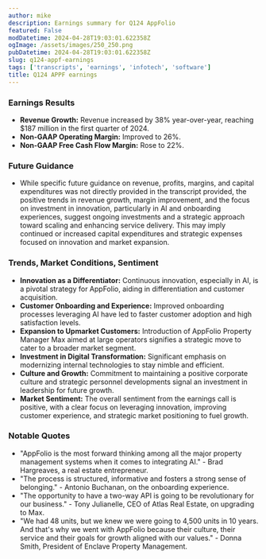 ```yaml
---
author: mike
description: Earnings summary for Q124 AppFolio
featured: False
modDatetime: 2024-04-28T19:03:01.622358Z
ogImage: /assets/images/250_250.png
pubDatetime: 2024-04-28T19:03:01.622358Z
slug: q124-appf-earnings
tags: ['transcripts', 'earnings', 'infotech', 'software']
title: Q124 APPF earnings
---
```

### Earnings Results
- **Revenue Growth:** Revenue increased by 38% year-over-year, reaching $187 million in the first quarter of 2024.
- **Non-GAAP Operating Margin:** Improved to 26%.
- **Non-GAAP Free Cash Flow Margin:** Rose to 22%.

### Future Guidance
- While specific future guidance on revenue, profits, margins, and capital expenditures was not directly provided in the transcript provided, the positive trends in revenue growth, margin improvement, and the focus on investment in innovation, particularly in AI and onboarding experiences, suggest ongoing investments and a strategic approach toward scaling and enhancing service delivery. This may imply continued or increased capital expenditures and strategic expenses focused on innovation and market expansion.

### Trends, Market Conditions, Sentiment
- **Innovation as a Differentiator:** Continuous innovation, especially in AI, is a pivotal strategy for AppFolio, aiding in differentiation and customer acquisition.
- **Customer Onboarding and Experience:** Improved onboarding processes leveraging AI have led to faster customer adoption and high satisfaction levels.
- **Expansion to Upmarket Customers:** Introduction of AppFolio Property Manager Max aimed at large operators signifies a strategic move to cater to a broader market segment.
- **Investment in Digital Transformation:** Significant emphasis on modernizing internal technologies to stay nimble and efficient.
- **Culture and Growth:** Commitment to maintaining a positive corporate culture and strategic personnel developments signal an investment in leadership for future growth.
- **Market Sentiment:** The overall sentiment from the earnings call is positive, with a clear focus on leveraging innovation, improving customer experience, and strategic market positioning to fuel growth.

### Notable Quotes
- "AppFolio is the most forward thinking among all the major property management systems when it comes to integrating AI." - Brad Hargreaves, a real estate entrepreneur.
- "The process is structured, informative and fosters a strong sense of belonging." - Antonio Buchanan, on the onboarding experience.
- "The opportunity to have a two-way API is going to be revolutionary for our business." - Tony Julianelle, CEO of Atlas Real Estate, on upgrading to Max.
- "We had 48 units, but we knew we were going to 4,500 units in 10 years. And that's why we went with AppFolio because their culture, their service and their goals for growth aligned with our values." - Donna Smith, President of Enclave Property Management.